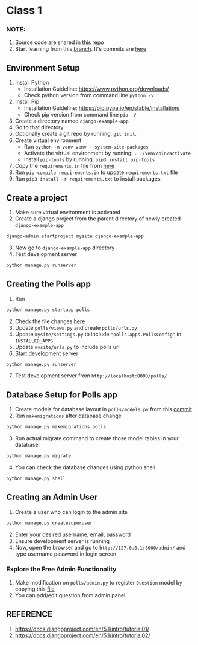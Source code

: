 # Class 1

### NOTE:
1. Source code are shared in this [repo](https://github.com/Encryptioner/django-example-app)
2. Start learning from this [branch](https://github.com/Encryptioner/django-example-app/tree/task-1/v1/tutorial-1). It's commits are [here](https://github.com/Encryptioner/django-example-app/commits/task-1/v1/tutorial-1/)


## Environment Setup

1. Install Python
   - Installation Guideline: https://www.python.org/downloads/
   - Check python version from command line `python -V`
2. Install Pip
   - Installation Guideline: https://pip.pypa.io/en/stable/installation/
   - Check pip version from command line `pip -V`
3. Create a directory named `django-example-app`
4. Go to that directory
5. Optionally create a git repo by running: `git init`.
6. Create virtual environment
   - Run `python -m venv venv --system-site-packages`
   - Activate the virtual environment by running: `. ./venv/bin/activate`
   - Install `pip-tools` by running: `pip3 install pip-tools`
7. Copy the `requirements.in` file from [here](https://github.com/Encryptioner/django-example-app/blob/220ef0311214c12ef10b60d37f6e088cb06fd953/requirements.in)
8. Run `pip-compile requirements.in` to update `requirements.txt` file
9. Run `pip3 install -r requirements.txt` to install packages


## Create a project
1. Make sure virtual environment is activated
2. Create a django project from the parent directory of newly created `django-example-app`
```bash
django-admin startproject mysite django-example-app
```
3. Now go to `django-example-app` directory
4. Test development server
```bash
python manage.py runserver
```

## Creating the Polls app
1. Run
```bash
python manage.py startapp polls
```
2. Check the file changes [here](https://github.com/Encryptioner/django-example-app/commit/15098be93c1fc2e35c2b0c4925660f3964f0ff2c)
3. Update `polls/views.py` and create `polls/urls.py`
4. Update `mysite/settings.py` to include `"polls.apps.PollsConfig"` in `INSTALLED_APPS`
5. Update `mysite/urls.py` to include polls url
6. Start development server
```bash
python manage.py runserver
```
7. Test development server from `http://localhost:8000/polls/`


## Database Setup for Polls app
1. Create models for database layout in `polls/models.py` from this [commit](https://github.com/Encryptioner/django-example-app/commit/745f191dd9d7741f9217d8234f56e9318c76913b)
2. Run `makemigrations` after database change
```bash
python manage.py makemigrations polls
```
3. Run actual migrate command to create those model tables in your database:
```bash
python manage.py migrate
```
4. You can check the database changes using python shell
```bash
python manage.py shell
```

## Creating an Admin User
1. Create a user who can login to the admin site
```bash
python manage.py createsuperuser
```
2. Enter your desired username, email, password
3. Ensure development server is running
4. Now, open the browser and go to `http://127.0.0.1:8000/admin/` and type username password in login screen

### Explore the Free Admin Functionality
1. Make modification on `polls/admin.py` to register `Question` model by copying this [file](https://github.com/Encryptioner/django-example-app/blob/3e6bf0cb6fd895e20f24befbf6a76f837241d49f/polls/admin.py)
2. You can add/edit question from admin panel



## REFERENCE
1. https://docs.djangoproject.com/en/5.1/intro/tutorial01/
2. https://docs.djangoproject.com/en/5.1/intro/tutorial02/
